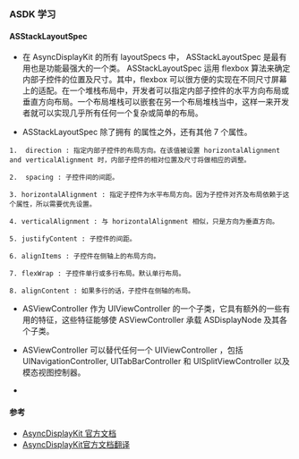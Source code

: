 ###  ASDK 学习

#### ASStackLayoutSpec
* 在 AsyncDisplayKit 的所有 layoutSpecs 中， ASStackLayoutSpec 是最有用也是功能最强大的一个类。
ASStackLayoutSpec 运用 flexbox 算法来确定内部子控件的位置及尺寸。其中，flexbox 可以很方便的实现在不同尺寸屏幕上的适配。在一个堆栈布局中，开发者可以指定内部子控件的水平方向布局或垂直方向布局。一个布局堆栈可以嵌套在另一个布局堆栈当中，这样一来开发者就可以实现几乎所有任何一个复杂或简单的布局。

* ASStackLayoutSpec 除了拥有 <ASLayoutElement> 的属性之外，还有其他 7 个属性。

```
1.  direction : 指定内部子控件的布局方向。在该值被设置 horizontalAlignment and verticalAlignment 时，内部子控件的相对位置及尺寸将做相应的调整。

2.  spacing : 子控件间的间距。

3. horizontalAlignment : 指定子控件为水平布局方向。因为子控件对齐及布局依赖于这个属性，所以需要优先设置。

4. verticalAlignment : 与 horizontalAlignment 相似，只是方向为垂直方向。

5. justifyContent : 子控件的间距。

6. alignItems : 子控件在侧轴上的布局方向。

7. flexWrap : 子控件单行或多行布局。默认单行布局。

8. alignContent : 如果多行的话，子控件在侧轴的布局。
```

<!-- #### ASViewController -->
* ASViewController 作为 UIViewController 的一个子类，它具有额外的一些有用的特征，这些特征能够使 ASViewController 承载 ASDisplayNode 及其各个子类。

* ASViewController 可以替代任何一个 UIViewController ，包括 UINavigationController, UITabBarController 和 UISplitViewController 以及 模态视图控制器。

* 


<!-- #### ASTableNode -->




































#### 参考
* [AsyncDisplayKit 官方文档](http://texturegroup.org/docs/getting-started.html)
* [AsyncDisplayKit官方文档翻译](http://awhisper.github.io/2016/05/04/AsyncDisplayKit官方文档翻译/)
